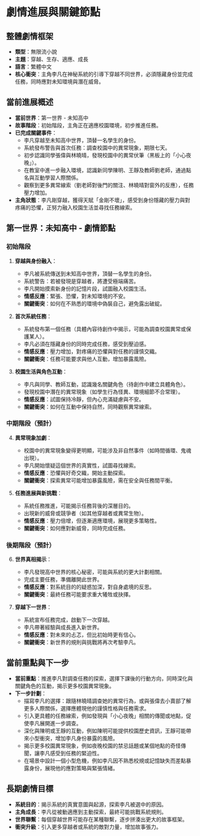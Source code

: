 # 劇情進展與關鍵節點

## 整體劇情框架
- **類型**：無限流小說
- **主題**：穿越、生存、適應、成長
- **語言**：繁體中文
- **核心衝突**：主角李凡在神秘系統的引導下穿越不同世界，必須隱藏身份並完成任務，同時應對未知環境與潛在威脅。

## 當前進展概述
- **當前世界**：第一世界 - 未知高中
- **故事階段**：初始階段，主角正在適應校園環境，初步推進任務。
- **已完成關鍵事件**：
  - 李凡穿越至未知高中世界，頂替一名學生的身份。
  - 系統發布警告與首次任務：調查校園中的異常現象，期限七天。
  - 初步認識同學張偉與林曉晴，發現校園中的異常伏筆（黑板上的「小心夜晚」）。
  - 在教室中進一步融入環境，認識新同學陳明、王靜及教師劉老師，通過點名與互動學習人際關係。
  - 觀察到更多異常線索（劉老師對後門的關注、林曉晴對窗外的反應），任務壓力增加。
- **主角狀態**：李凡剛穿越，獲得天賦「金剛不壞」，感受到身份隱藏的壓力與對疼痛的恐懼，正努力融入校園生活並尋找任務線索。

## 第一世界：未知高中 - 劇情節點
### 初始階段
1. **穿越與身份融入**：
   - 李凡被系統傳送到未知高中世界，頂替一名學生的身份。
   - 系統警告：若被發現是穿越者，將遭受極端痛苦。
   - 李凡開始摸索新身份的記憶片段，試圖融入校園生活。
   - **情感反應**：緊張、恐懼，對未知環境的不安。
   - **關鍵衝突**：如何在不熟悉的環境中偽裝自己，避免露出破綻。

2. **首次系統任務**：
   - 系統發布第一個任務（具體內容待創作中揭示，可能為調查校園異常或保護某人）。
   - 李凡必須在隱藏身份的同時完成任務，感受到壓迫感。
   - **情感反應**：壓力增加，對疼痛的恐懼與對任務的謹慎交織。
   - **關鍵衝突**：任務可能要求與他人互動，增加暴露風險。

3. **校園生活與角色互動**：
   - 李凡與同學、教師互動，認識幾名關鍵角色（待創作中建立具體角色）。
   - 發現校園中潛在的異常現象（如學生行為怪異、環境細節不合常理）。
   - **情感反應**：試圖保持冷靜，但內心充滿疑慮與不安。
   - **關鍵衝突**：如何在互動中保持自然，同時觀察異常線索。

### 中期階段（預計）
4. **異常現象加劇**：
   - 校園中的異常現象變得更明顯，可能涉及非自然事件（如時間循環、鬼魂出現）。
   - 李凡開始懷疑這個世界的真實性，試圖尋找線索。
   - **情感反應**：恐懼與好奇交織，開始主動探索。
   - **關鍵衝突**：探索異常可能增加暴露風險，需在安全與任務間平衡。

5. **任務進展與新挑戰**：
   - 系統任務推進，可能揭示任務背後的深層目的。
   - 出現新的威脅或競爭者（如其他穿越者或異常生物）。
   - **情感反應**：壓力倍增，但逐漸適應環境，展現更多策略性。
   - **關鍵衝突**：如何應對新威脅，同時完成任務。

### 後期階段（預計）
6. **世界真相揭示**：
   - 李凡發現高中世界的核心秘密，可能與系統的更大計劃相關。
   - 完成主要任務，準備離開此世界。
   - **情感反應**：對系統目的的疑惑加深，對自身處境的反思。
   - **關鍵衝突**：最終任務可能要求重大犧牲或抉擇。

7. **穿越下一世界**：
   - 系統宣布任務完成，啟動下一次穿越。
   - 李凡帶著經驗與成長進入新世界。
   - **情感反應**：對未來的忐忑，但比初始時更有信心。
   - **關鍵衝突**：新世界的規則與挑戰將再次考驗李凡。

## 當前重點與下一步
- **當前重點**：推進李凡對調查任務的探索，選擇下課後的行動方向，同時深化與關鍵角色的互動，揭示更多校園異常現象。
- **下一步計劃**：
  - 描寫李凡的選擇：跟隨林曉晴調查她的異常行為，或與張偉去小賣部了解更多人際關係，選擇應體現他的謹慎性格與任務需求。
  - 引入更具體的任務線索，例如發現與「小心夜晚」相關的傳聞或地點，促使李凡展開進一步調查。
  - 深化與陳明或王靜的互動，例如陳明可能提供校園歷史資訊，王靜可能帶來小型衝突，增加李凡身份暴露的風險。
  - 揭示更多校園異常現象，例如夜晚校園的禁忌話題或某個地點的奇怪傳聞，讓李凡感受到任務的緊迫性。
  - 在場景中設計一個小型危機，例如李凡因不熟悉校規或記憶缺失而差點暴露身份，展現他的應對策略與緊張情緒。

## 長期劇情目標
- **系統目的**：揭示系統的真實意圖與起源，探索李凡被選中的原因。
- **主角成長**：李凡從被動適應到主動探索，最終可能挑戰系統規則。
- **世界聯繫**：每個穿越世界可能存在某種聯繫，逐步拼湊出更大的故事框架。
- **衝突升級**：引入更多穿越者或系統的敵對力量，增加故事張力。
